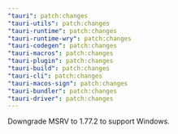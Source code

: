 ```yaml
---
"tauri": patch:changes
"tauri-utils": patch:changes
"tauri-runtime": patch:changes
"tauri-runtime-wry": patch:changes
"tauri-codegen": patch:changes
"tauri-macros": patch:changes
"tauri-plugin": patch:changes
"tauri-build": patch:changes
"tauri-cli": patch:changes
"tauri-macos-sign": patch:changes
"tauri-bundler": patch:changes
"tauri-driver": patch:changes
---
```


Downgrade MSRV to 1.77.2 to support Windows.

